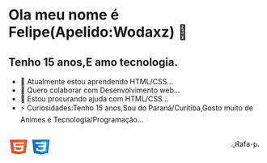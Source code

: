 # Ola meu nome é Felipe(Apelido:Wodaxz) 👋
## Tenho 15 anos,E amo tecnologia.
  
  
- 🌱 Atualmente estou aprendendo HTML/CSS...
- 👯 Quero colaborar com Desenvolvimento web...
- 🤔 Estou procurando ajuda com HTML/CSS...
- ⚡ Curiosidades:Tenho 15 anos,Sou do Paraná/Curitiba,Gosto muito de Animes e Tecnologia/Programação...




<div style="display: inline_block"><br>
  <img align="center" alt="Rafa-HTML" height="30" width="40" src="https://raw.githubusercontent.com/devicons/devicon/master/icons/html5/html5-original.svg">
  <img align="center" alt="Rafa-CSS" height="30" width="40" src="https://raw.githubusercontent.com/devicons/devicon/master/icons/css3/css3-original.svg">
  <img align="right" alt="Rafa-pic" height="250" style="border-radius:50px;" src="https://cdn.discordapp.com/attachments/872176549489680424/1064512521224065065/jujutsu-kaisen-gif-2.gif">
</div>
